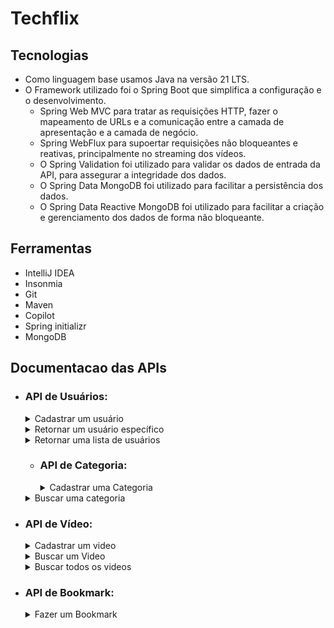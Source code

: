 # Techflix

## Tecnologias

- Como linguagem base usamos Java na versão 21 LTS.
- O Framework utilizado foi o Spring Boot que simplifica a configuração e o desenvolvimento.
    - Spring Web MVC para tratar as requisições HTTP, fazer o mapeamento de URLs e a comunicação entre a camada de apresentação e a camada de negócio.
    - Spring WebFlux para supoertar requisições não bloqueantes e reativas, principalmente no streaming dos vídeos.
    - O Spring Validation foi utilizado para validar os dados de entrada da API, para assegurar a integridade dos dados.
    - O Spring Data MongoDB foi utilizado para facilitar a persistência dos dados.
    - O Spring Data Reactive MongoDB foi utilizado para facilitar a criação e gerenciamento dos dados de forma não bloqueante.

## Ferramentas

- IntelliJ IDEA
- Insonmia
- Git
- Maven
- Copilot
- Spring initializr
- MongoDB

## Documentacao das APIs

- ### API de Usuários:

  <details>
    <summary>Cadastrar um usuário</summary>

    - POST: http://localhost:8080/users/
        - Request:
          ```bash
            curl -X POST 'localhost:8080/users' -H 'Content-Type: application/json' \
            --data '{
                "name": "João Augusto de Oliveira",
                "email": "password",
            }'
          ```
        - Response 201:
            No body returned for response
  </details>

  <details>  
   <summary>Retornar um usuário específico</summary>

    - GET: http://localhost:8080/users/{id} *(id do usuário buscado)*
        - Request:
          ```bash
            curl -X GET 'http://localhost:8080/users/65abbc3b252b6124cbb4c9fc'
          ```
        - Response 200:
          ```json
            {
              "id": "65abbc3b252b6124cbb4c9fc",
              "name": "Sérgio",
              "email": "mail@m.com"
            }
          ```
        - Response 404:
          ```json
            {
              "type": "about:blank",
              "title": "Bad Request",
              "status": 400,
              "detail": "User not found",
              "instance": "/users/65abbc3b252b6124cbb4c9f3c"
            }
          ```
  </details>

  <details>
    <summary>Retornar uma lista de usuários</summary>

    - GET: http://localhost:8080/users
        - Request:
          ```bash
            curl -X GET 'http://localhost:8080/users'
          ```
          - Response 200:
            ```json
             {
                "content": [
                    {
                        "id": "65abbc3b252b6124cbb4c9fc",
                        "name": "Sérgio",
                        "email": "mail@m.com"
                    },
                    {
                        "id": "65adc8285620df7cbd75b7fe",
                        "name": "Sérgio",
                        "email": "mail2@m.com"
                    },
                    {
                        "id": "65adc84c5620df7cbd75b7ff",
                        "name": "Sérgio",
                        "email": "mail2@m.com"
                    }
                ],
                "totalPages": 1,
                "totalElements": 3,
                "currentPage": 0,
                "elementsPerPage": 10
             }
            ```
  </details>

  - ### API de Categoria:

    <details>
     <summary>Cadastrar uma Categoria</summary>

      - POST: http://localhost:8080/categories
          - Request:
            ```bash
              curl -X POST 'localhost:8080/categories' \
              -H 'Content-Type: application/json' \
              --data '{
                  "name": "animation",
              }'
            ```
            
              - Response 404:
                ```json
                  {
                    "type": "about:blank",
                    "title": "Bad Request",
                    "status": 400,
                    "detail": "Category not found",
                    "instance": "/categories/animation23"
                }
                ```
              
              - Response 400
                ```json
                {
                    "type": "about:blank",
                    "title": "Bad Request",
                    "status": 400,
                    "detail": "Category name can't be empty or null.",
                    "instance": "/categories"
                }
                ```

    </details>

  <details>
    <summary>Buscar uma categoria</summary>

    - GET: http://localhost:8080/categories/{name} *(nome da categoria buscada)*
        - Request:
          ```bash
            curl -X GET 'localhost:8080/categories/animation'
          ```
        - Response 200:
          ```json
            {
              "name" : "animation"
            }
          ```
  </details>


- ### API de Vídeo:

  <details>
    <summary>Cadastrar um video</summary>

    - POST: http://localhost:8080/videos/
        - Request:
          ```bash
            curl -X POST 'localhost:8080/videos' \
            -H 'Content-Type: application/json' \
            --data '{
                "fileId": "65abbc65252b6124cbb4c9fe",
                "title": "Dumbo 2",
                "description": "Dumbo video 2",
                "categoryName": "animation",
            }'
          ```
          
        - Response 400
          ```json
            {
              "type": "about:blank",
              "title": "Bad Request",
              "status": 400,
              "detail": "Video not found",
              "instance": "/videos/1"
            }
          ```
  </details>
  <details>
    <summary>Buscar um Video</summary>

    - GET: http://localhost:8080/videos/{id} *(id do vídeo buscado)*
        - Request
          ```bash
            curl -X GET 'localhost:8080/videos/65abbc65252b6124cbb4c9fe'
          ```
          - Response 200
            ```json
            {
                "id": "65abbc65252b6124cbb4c9fe",
                "title": "Dumbo 2",
                "description": "Dumbo video 2",
                "categoryName": "animation",
                "uri": "/videos/play/65abbc65252b6124cbb4c9fe",
                "publicationDate": "2024-01-20T09:28:21.754"
            }
            ```
          
          - Response 400
            ```json
              {
                    "type": "about:blank",
                    "title": "Bad Request",
                    "status": 400,
                    "detail": "Video not found",
                    "instance": "/videos/65abbc65252b6124cbb4c9fe4"
            }
            ```
  </details>
  <details>
    <summary>Buscar todos os videos</summary>

    - GET: http://localhost:8080/videos
        - Request:
          ```bash
            curl -X GET 'localhost:8080/videos'
          ```
        - Response 200
          ```json
            {
            "content": [
                      {
                          "id": "65abbc65252b6124cbb4c9fe",
                          "title": "Dumbo 2",
                          "description": "Dumbo video 2",
                          "categoryName": "animation",
                          "uri": "/videos/play/65abbc65252b6124cbb4c9fe",
                          "publicationDate": "2024-01-20T09:28:21.754"
                      },
                      {
                          "id": "65ae42b1c377515c8b0b6649",
                          "title": "Dumbo 2",
                          "description": "Dumbo video 2",
                          "categoryName": "animation2",
                          "uri": "/videos/play/65ae42b1c377515c8b0b6649",
                          "publicationDate": "2024-01-22T07:25:53.935"
                      }
              ],
              "totalPages": 1,
              "totalElements": 2,
              "currentPage": 0,
              "elementsPerPage": 10
              }
          ```
  </details>

- ### API de Bookmark:

  <details>
    <summary>Fazer um Bookmark</summary>

    - POST: http://localhost:8080/video/{videoId}/user/{userId}
        - Request:
          ```bash
            curl -X POST 'localhost:8080/bookmarks/video/65abbc65252b6124cbb4c9fe/user/65abbc3b252b6124cbb4c9fc' \
            -H 'Content-Type: application/json' 
          ```
  </details>
